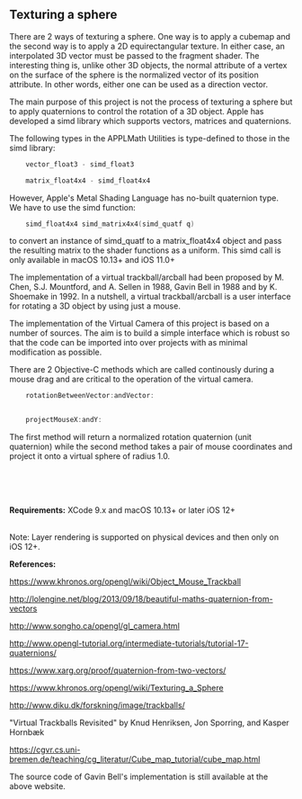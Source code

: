 ## Texturing a sphere

There are 2 ways of texturing a sphere. One way is to apply a cubemap and the second way is to apply a 2D equirectangular texture. In either case, an interpolated 3D vector must be passed to the fragment shader. The interesting thing is, unlike other 3D objects, the normal attribute of a vertex on the surface of the sphere is the normalized vector of its position attribute. In other words, either one can be used as a direction vector.

The main purpose of this project is not the process of texturing a sphere but to apply quaternions to control the rotation of a 3D object. Apple has developed a simd library which supports vectors, matrices and quaternions. 

The following types in the APPLMath Utilities is type-defined to those in the simd library:

```objective-c
    vector_float3 - simd_float3

    matrix_float4x4 - simd_float4x4
```

However, Apple's Metal Shading Language has no-built quaternion type. We have to use the simd function:

```c
    simd_float4x4 simd_matrix4x4(simd_quatf q)
```

to convert an instance of simd_quatf to a matrix_float4x4 object and pass the resulting matrix to the shader functions as a uniform. This simd call is only available in macOS 10.13+ and iOS 11.0+


The implementation of a virtual trackball/arcball had been proposed by M. Chen, S.J. Mountford, and A. Sellen in 1988, Gavin Bell in 1988 and by K. Shoemake in 1992. In a nutshell, a virtual trackball/arcball is a user interface for rotating a 3D object by using just a mouse.

The implementation of the Virtual Camera of this project is based on a number of sources. The aim is to build a simple interface which is robust so that the code can be imported into over projects with as minimal modification as possible.

There are 2 Objective-C methods which are called continously during a mouse drag and are critical to the operation of the virtual camera.

```objective-c
    rotationBetweenVector:andVector:


    projectMouseX:andY:
```

The first method will return a normalized rotation quaternion (unit quaternion) while the second method takes a pair of mouse coordinates and project it onto a virtual sphere of radius 1.0.


<br />
<br />
<br />


**Requirements:** XCode 9.x and macOS 10.13+ or later iOS 12+
<br />
<br />

Note: Layer rendering is supported on physical devices and then only on iOS 12+.

**References:**

https://www.khronos.org/opengl/wiki/Object_Mouse_Trackball

http://lolengine.net/blog/2013/09/18/beautiful-maths-quaternion-from-vectors

http://www.songho.ca/opengl/gl_camera.html

http://www.opengl-tutorial.org/intermediate-tutorials/tutorial-17-quaternions/

https://www.xarg.org/proof/quaternion-from-two-vectors/

https://www.khronos.org/opengl/wiki/Texturing_a_Sphere

http://www.diku.dk/forskning/image/trackballs/

"Virtual Trackballs Revisited" by Knud Henriksen, Jon Sporring, and Kasper Hornbæk

https://cgvr.cs.uni-bremen.de/teaching/cg_literatur/Cube_map_tutorial/cube_map.html

The source code of Gavin Bell's implementation is still available at the above website.


